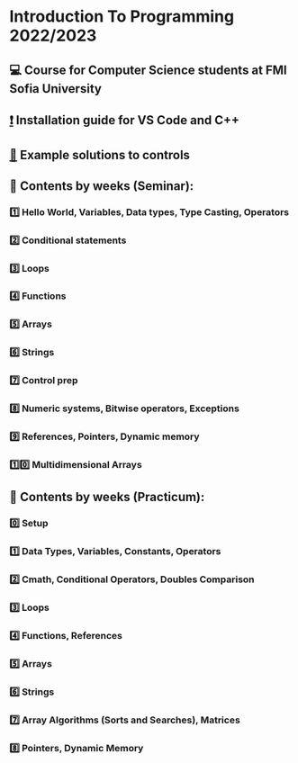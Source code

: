 # Introduction To Programming 2022/2023
## :computer: Course for Computer Science students at FMI Sofia University
## [:exclamation:](https://github.com/KrashM/Introduction_To_Programming/blob/main/Seminar/Week%2001/InstallationGuide.md) Installation guide for VS Code and C++
## [:page_facing_up:](https://github.com/KrashM/Introduction_To_Programming/tree/main/Control%20Solutions) Example solutions to controls
## :pushpin: Contents by weeks (Seminar):
### [:one:](https://github.com/KrashM/Introduction_To_Programming/tree/main/Seminar/Week%2001) Hello World, Variables, Data types, Type Casting, Operators
### [:two:](https://github.com/KrashM/Introduction_To_Programming/tree/main/Seminar/Week%2002) Conditional statements
### [:three:](https://github.com/KrashM/Introduction_To_Programming/tree/main/Seminar/Week%2003) Loops
### [:four:](https://github.com/KrashM/Introduction_To_Programming/tree/main/Seminar/Week%2004) Functions
### [:five:](https://github.com/KrashM/Introduction_To_Programming/tree/main/Seminar/Week%2005) Arrays
### [:six:](https://github.com/KrashM/Introduction_To_Programming/tree/main/Seminar/Week%2006) Strings
### [:seven:](https://github.com/KrashM/Introduction_To_Programming/tree/main/Seminar/Week%2007) Control prep
### [:eight:](https://github.com/KrashM/Introduction_To_Programming/tree/main/Seminar/Week%2008) Numeric systems, Bitwise operators, Exceptions
### [:nine:](https://github.com/KrashM/Introduction_To_Programming/tree/main/Seminar/Week%2009) References, Pointers, Dynamic memory
### [:one::zero:](https://github.com/KrashM/Introduction_To_Programming/tree/main/Seminar/Week%2010) Multidimensional Arrays

## :pushpin: Contents by weeks (Practicum):
### [:zero:](https://github.com/KrashM/Introduction_To_Programming/blob/main/Seminar/Week%2001/InstallationGuide.md) Setup
### [:one:](https://github.com/KrashM/Introduction_To_Programming/tree/main/Practicum/Week01-DataTypesAndOperators) Data Types, Variables, Constants, Operators 
### [:two:](https://github.com/KrashM/Introduction_To_Programming/tree/main/Practicum/Week02-ConditionalOperators) Cmath, Conditional Operators, Doubles Comparison
### [:three:](https://github.com/KrashM/Introduction_To_Programming/tree/main/Practicum/Week03-Loops) Loops
### [:four:](https://github.com/KrashM/Introduction_To_Programming/tree/main/Practicum/Week04-Functions) Functions, References
### [:five:](https://github.com/KrashM/Introduction_To_Programming/tree/main/Practicum/Week05-Arrays) Arrays
### [:six:](https://github.com/KrashM/Introduction_To_Programming/tree/main/Practicum/Week06-Strings) Strings
### [:seven:](https://github.com/KrashM/Introduction_To_Programming/tree/main/Practicum/Week07-ArrayAlgorithmsAndMatrices) Array Algorithms (Sorts and Searches), Matrices
### [:eight:](https://github.com/KrashM/Introduction_To_Programming/tree/main/Practicum/Week08-PointersAndDynamicMemory) Pointers, Dynamic Memory